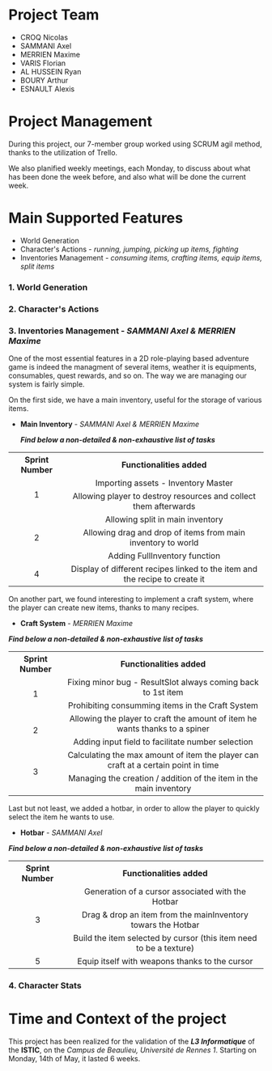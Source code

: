 # Project Team
* CROQ Nicolas
* SAMMANI Axel
* MERRIEN Maxime
* VARIS Florian
* AL HUSSEIN Ryan
* BOURY Arthur
* ESNAULT Alexis

# Project Management
During this project, our 7-member group worked using SCRUM agil method, thanks to the utilization of Trello.

We also planified weekly meetings, each Monday, to discuss about what has been done the week before, and also what will be done the current week.

# Main Supported Features
* World Generation
* Character's Actions - *running, jumping, picking up items, fighting*
* Inventories Management - *consuming items, crafting items, equip items, split items*

### 1. World Generation

### 2. Character's Actions

### 3. Inventories Management - *SAMMANI Axel & MERRIEN Maxime*
  
One of the most essential features in a 2D role-playing based adventure game is indeed the managment of several items, weather it is equipments, consumables, quest rewards, and so on.
  The way we are managing our system is fairly simple.
  
  On the first side, we have a main inventory, useful for the storage of various items.
    
  - **Main Inventory** - *SAMMANI Axel & MERRIEN Maxime*

       **_Find below a non-detailed & non-exhaustive list of tasks_**

<table>
  <th align="center"> Sprint Number </th>
  <th align="center"> Functionalities added </th>
  <tr>
    <td rowspan="2" align="center">1</td>
    <td align="center">Importing assets - Inventory Master</td>
  </tr>
  <tr>
    <td align="center">Allowing player to destroy resources and collect them afterwards</td>
  </tr>
  <tr>
    <td rowspan="3" align="center">2</td>
    <td align="center">Allowing split in main inventory</td>
  </tr>
  <tr>
    <td align="center">Allowing drag and drop of items from main inventory to world</td>
  </tr>
  <tr>
    <td align="center">Adding FullInventory function</td>
  </tr>
  <tr>
    <td rowspan="1" align="center">4</td>
    <td align="center">Display of different recipes linked to the item and the recipe to create it</td>
  </tr>
</table>
  
On another part, we found interesting to implement a craft system, where the player can create new items, thanks to many recipes.
    
  - **Craft System** - *MERRIEN Maxime*
  
  **_Find below a non-detailed & non-exhaustive list of tasks_**

<table>
  <th align="center"> Sprint Number </th>
  <th align="center"> Functionalities added </th>
  <tr>
    <td rowspan="2" align="center">1</td>
    <td align="center">Fixing minor bug - ResultSlot always coming back to 1st item</td>
  </tr>
  <tr>
    <td align="center">Prohibiting consumming items in the Craft System</td>
  </tr>
  <tr>
    <td rowspan="2" align="center">2</td>
    <td align="center">Allowing the player to craft the amount of item he wants thanks to a spiner</td>
  </tr>
  <tr>
    <td align="center">Adding input field to facilitate number selection</td>
  </tr>
  <tr>
    <td rowspan="2" align="center">3</td>
    <td align="center">Calculating the max amount of item the player can craft at a certain point in time</td>
  </tr>
  <tr>
    <td align="center">Managing the creation / addition of the item in the main inventory</td>
  </tr>
</table>
   
Last but not least, we added a hotbar, in order to allow the player to quickly select the item he wants to use.
    
  - **Hotbar** - *SAMMANI Axel*
  
  **_Find below a non-detailed & non-exhaustive list of tasks_**

<table>
  <th align="center"> Sprint Number </th>
  <th align="center"> Functionalities added </th>
  <tr>
    <td rowspan="3" align="center">3</td>
    <td align="center">Generation of a cursor associated with the Hotbar</td>
  </tr>
  <tr>
    <td align="center">Drag & drop an item from the mainInventory towars the Hotbar</td>
  </tr>
  <tr>
    <td align="center">Build the item selected by cursor (this item need to be a texture) </td>
  </tr>
  <tr>
    <td rowspan="1" align="center">5</td>
    <td align="center">Equip itself with weapons thanks to the cursor</td>
  </tr>
</table>
   
### 4. Character Stats

# Time and Context of the project
This project has been realized for the validation of the **_L3 Informatique_** of the **ISTIC**, on the *Campus de Beaulieu, Université de Rennes 1*.
Starting on Monday, 14th of May, it lasted 6 weeks.
